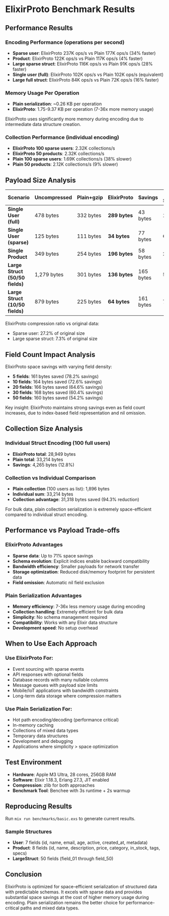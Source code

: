 # ElixirProto Benchmark Results

## Performance Results

### Encoding Performance (operations per second)
- **Sparse user**: ElixirProto 237K ops/s vs Plain 177K ops/s (34% faster)
- **Product**: ElixirProto 122K ops/s vs Plain 117K ops/s (4% faster)
- **Large sparse struct**: ElixirProto 116K ops/s vs Plain 91K ops/s (28% faster)
- **Single user (full)**: ElixirProto 102K ops/s vs Plain 102K ops/s (equivalent)
- **Large full struct**: ElixirProto 84K ops/s vs Plain 72K ops/s (16% faster)

### Memory Usage Per Operation
- **Plain serialization**: ~0.26 KB per operation
- **ElixirProto**: 1.75-9.37 KB per operation (7-36x more memory usage)

ElixirProto uses significantly more memory during encoding due to intermediate data structure creation.

### Collection Performance (individual encoding)
- **ElixirProto 100 sparse users**: 2.32K collections/s
- **ElixirProto 50 products**: 2.32K collections/s
- **Plain 100 sparse users**: 1.69K collections/s (38% slower)
- **Plain 50 products**: 2.12K collections/s (9% slower)

## Payload Size Analysis

| Scenario | Uncompressed | Plain+gzip | ElixirProto | Savings | % Savings |
|----------|--------------|------------|-------------|---------|-----------|
| **Single User (full)** | 478 bytes | 332 bytes | **289 bytes** | 43 bytes | **13.0%** |
| **Single User (sparse)** | 125 bytes | 111 bytes | **34 bytes** | 77 bytes | **69.4%** |
| **Single Product** | 349 bytes | 254 bytes | **196 bytes** | 58 bytes | **22.8%** |
| **Large Struct (50/50 fields)** | 1,279 bytes | 301 bytes | **136 bytes** | 165 bytes | **54.8%** |
| **Large Struct (10/50 fields)** | 879 bytes | 225 bytes | **64 bytes** | 161 bytes | **71.6%** |

ElixirProto compression ratio vs original data:
- Sparse user: 27.2% of original size
- Large sparse struct: 7.3% of original size

## Field Count Impact Analysis

ElixirProto space savings with varying field density:

- **5 fields**: 161 bytes saved (78.2% savings)
- **10 fields**: 164 bytes saved (72.6% savings)
- **20 fields**: 166 bytes saved (64.6% savings)
- **30 fields**: 168 bytes saved (60.4% savings)
- **50 fields**: 160 bytes saved (54.2% savings)

Key insight: ElixirProto maintains strong savings even as field count increases, due to index-based field representation and nil omission.

## Collection Size Analysis

### Individual Struct Encoding (100 full users)
- **ElixirProto total**: 28,949 bytes
- **Plain total**: 33,214 bytes
- **Savings**: 4,265 bytes (12.8%)

### Collection vs Individual Comparison
- **Plain collection** (100 users as list): 1,896 bytes
- **Individual sum**: 33,214 bytes
- **Collection advantage**: 31,318 bytes saved (94.3% reduction)

For bulk data, plain collection serialization is extremely space-efficient compared to individual struct encoding.

## Performance vs Payload Trade-offs

### ElixirProto Advantages
- **Sparse data**: Up to 71% space savings
- **Schema evolution**: Explicit indices enable backward compatibility
- **Bandwidth efficiency**: Smaller payloads for network transfer
- **Storage optimization**: Reduced disk/memory footprint for persistent data
- **Field omission**: Automatic nil field exclusion

### Plain Serialization Advantages
- **Memory efficiency**: 7-36x less memory usage during encoding
- **Collection handling**: Extremely efficient for bulk data
- **Simplicity**: No schema management required
- **Compatibility**: Works with any Elixir data structure
- **Development speed**: No setup overhead

## When to Use Each Approach

### Use ElixirProto For:
- Event sourcing with sparse events
- API responses with optional fields
- Database records with many nullable columns
- Message queues with payload size limits
- Mobile/IoT applications with bandwidth constraints
- Long-term data storage where compression matters

### Use Plain Serialization For:
- Hot path encoding/decoding (performance critical)
- In-memory caching
- Collections of mixed data types
- Temporary data structures
- Development and debugging
- Applications where simplicity > space optimization

## Test Environment

- **Hardware**: Apple M3 Ultra, 28 cores, 256GB RAM
- **Software**: Elixir 1.18.3, Erlang 27.3, JIT enabled
- **Compression**: zlib for both approaches
- **Benchmark Tool**: Benchee with 3s runtime + 2s warmup

## Reproducing Results

Run `mix run benchmarks/basic.exs` to generate current results.

### Sample Structures
- **User**: 7 fields (id, name, email, age, active, created_at, metadata)
- **Product**: 8 fields (id, name, description, price, category, in_stock, tags, specs)
- **LargeStruct**: 50 fields (field_01 through field_50)

## Conclusion

ElixirProto is optimized for space-efficient serialization of structured data with predictable schemas. It excels with sparse data and provides substantial space savings at the cost of higher memory usage during encoding. Plain serialization remains the better choice for performance-critical paths and mixed data types.